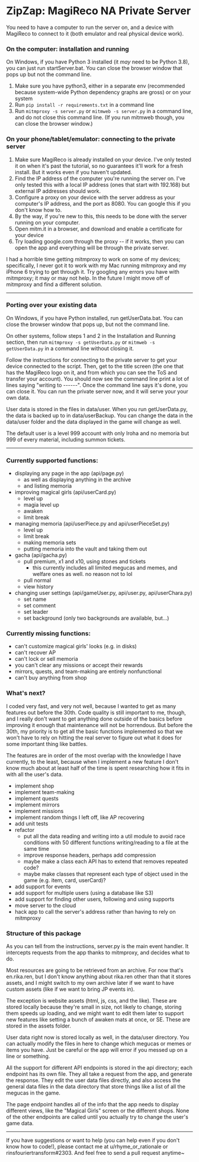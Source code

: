 # ZipZap: MagiReco NA Private Server

You need to have a computer to run the server on, and a device with MagiReco to connect to it (both emulator and real 
physical device work).

### On the computer: installation and running

On Windows, if you have Python 3 installed (it *may* need to be Python 3.8), you can just run startServer.bat. You can
close the browser window that pops up but not the command line.

1. Make sure you have python3, either in a separate env (recommended because system-wide Python dependency graphs are 
gross) or on your system
2. Run `pip install -r requirements.txt` in a command line
3. Run `mitmproxy -s server.py` or `mitmweb -s server.py` in a command line, and do not close this command line. (If you
run mitmweb though, you can close the browser window.)

### On your phone/tablet/emulator: connecting to the private server

1. Make sure MagiReco is already installed on your device. I've only tested it on when it's past the tutorial, so no 
guarantees it'll work for a fresh install. But it works even if you haven't updated.
2. Find the IP address of the computer you're running the server on. I've only tested this with a local IP address (ones
that start with 192.168) but external IP addresses should work.
3. Configure a proxy on your device with the server address as your computer's IP address, and the port as 8080. You can
google this if you don't know how to.
4. By the way, if you're new to this, this needs to be done with the server running on your computer.
5. Open mitm.it in a browser, and download and enable a certificate for your device
6. Try loading google.com through the proxy -- if it works, then you can open the app and everything will be through the
private server.

I had a horrible time getting mitmproxy to work on some of my devices; specifically, I never got it to work with my Mac
running mitmproxy and my iPhone 6 trying to get through it. Try googling any errors you have with mitmproxy; it may or
may not help. In the future I might move off of mitmproxy and find a different solution.

---
### Porting over your existing data

On Windows, if you have Python installed, run getUserData.bat. You can close the browser window that pops up, but not 
the command line. 

On other systems, follow steps 1 and 2 in the Installation and Running section, then run
`mitmproxy -s getUserData.py` or `mitmweb -s getUserData.py` in a command line without closing it.

Follow the instructions for connecting to the private server to get your device connected to the script. Then, get to the
title screen (the one that has the MagiReco logo on it, and from which you can see the ToS and transfer your account).
You should now see the command line print a lot of lines saying "writing to ------". Once the command line says it's done,
you can close it. You can run the private server now, and it will serve your your own data.

User data is stored in the files in data/user. When you run getUserData.py, the data is backed up to in data/userBackup.
You can change the data in the data/user folder and the data displayed in the game will change as well.

The default user is a level 999 account with only Iroha and no memoria but 999 of every material, including summon tickets.

---

### Currently supported functions:
- displaying any page in the app (api/page.py)
    + as well as displaying anything in the archive
    + and listing memoria
- improving magical girls (api/userCard.py)
    - level up
    - magia level up
    - awaken
    - limit break
- managing memoria (api/userPiece.py and api/userPieceSet.py)
    - level up
    - limit break
    - making memoria sets
    - putting memoria into the vault and taking them out
- gacha (api/gacha.py)
    - pull premium, x1 and x10, using stones and tickets
        - this currently includes all limited megucas and memes, and welfare ones as well. no reason not to lol
    - pull normal
    - view history
- changing user settings (api/gameUser.py, api/user.py, api/userChara.py)
    - set name
    - set comment
    - set leader
    - set background (only two backgrounds are available, but...)

### Currently missing functions:
- can't customize magical girls' looks (e.g. in disks)
- can't recover AP
- can't lock or sell memoria
- you can't clear any missions or accept their rewards
- mirrors, quests, and team-making are entirely nonfunctional
- can't buy anything from shop

### What's next?
I coded very fast, and very not well, because I wanted to get as many features out before the 30th. Code quality is still
important to me, though, and I really don't want to get anything done outside of the basics before improving it enough
that maintenance will not be horrendous. But before the 30th, my priority is to get all the basic functions implemented
so that we won't have to rely on hitting the real server to figure out what it does for some important thing like 
battles.

The features are in order of the most overlap with the knowledge I have currently, to the least, because when I 
implement a new feature I don't know much about at least half of the time is spent researching how it fits in with all 
the user's data.

- implement shop
- implement team-making
- implement quests
- implement mirrors
- implement missions
- implement random things I left off, like AP recovering
- add unit tests
- refactor
    - put all the data reading and writing into a util module to avoid race conditions with 50 different functions 
    writing/reading to a file at the same time
    - improve response headers, perhaps add compression
    - maybe make a class each API has to extend that removes repeated code?
    - maybe make classes that represent each type of object used in the game (e.g. item, card, userCard)?
- add support for events
- add support for multiple users (using a database like S3)
- add support for finding other users, following and using supports
- move server to the cloud
- hack app to call the server's address rather than having to rely on mitmproxy

### Structure of this package
As you can tell from the instructions, server.py is the main event handler. It intercepts requests from the app thanks
to mitmproxy, and decides what to do.

Most resources are going to be retrieved from an archive. For now that's en.rika.ren, but I don't know anything about
rika.ren other than that it stores assets, and I might switch to my own archive later if we want to have custom assets 
(like if we want to bring JP events in).

The exception is website assets (html, js, css, and the like). These are stored locally because they're small in size,
not likely to change, storing them speeds up loading, and we might want to edit them later to support new features like
setting a bunch of awaken mats at once, or SE. These are stored in the assets folder.

User data right now is stored locally as well, in the data/user directory. You can actually modify the files in here to
change which megucas or memes or items you have. Just be careful or the app will error if you messed up on a line or 
something.

All the support for different API endpoints is stored in the api directory; each endpoint has its own file. They all
take a request from the app, and generate the response. They edit the user data files directly, and also access the
general data files in the data directory that store things like a list of all the megucas in the game.

The page endpoint handles all of the info that the app needs to display different views, like the "Magical Girls"
screen or the different shops. None of the other endpoints are called until you actually try to change the user's
game data.

----
If you have suggestions or want to help (you can help even if you don't know how to code!), please contact me at
u/rhyme_or_rationale or rinsfouriertransform#2303. And feel free to send a pull request 
anytime~

